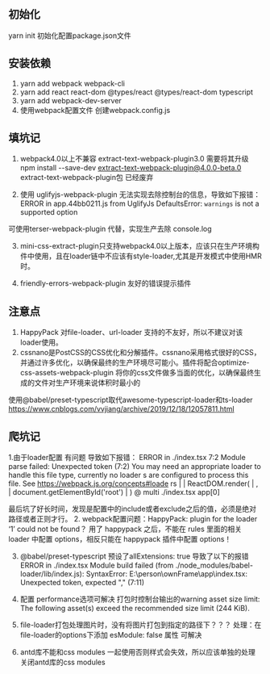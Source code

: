 ## 初始化
  yarn init  初始化配置package.json文件 
## 安装依赖
  1. yarn add webpack webpack-cli   
  2. yarn add react react-dom @types/react @types/react-dom typescript
  3. yarn add webpack-dev-server
  4. 使用webpack配置文件 创建webpack.config.js 
## 填坑记
  1. webpack4.0以上不兼容 extract-text-webpack-plugin3.0  需要将其升级  npm install --save-dev extract-text-webpack-plugin@4.0.0-beta.0   
  extract-text-webpack-plugin包  已经废弃

  2. 使用 uglifyjs-webpack-plugin 无法实现去除控制台的信息，导致如下报错： 
      ERROR in app.44bb0211.js from UglifyJs
      DefaultsError: `warnings` is not a supported option

  可使用terser-webpack-plugin 代替，实现生产去除 console.log

  3. mini-css-extract-plugin只支持webpack4.0以上版本，应该只在生产环境构件中使用，且在loader链中不应该有style-loader,尤其是开发模式中使用HMR时。

  4. friendly-errors-webpack-plugin 友好的错误提示插件

## 注意点
  1. HappyPack 对file-loader、url-loader 支持的不友好，所以不建议对该loader使用。
  2. cssnano是PostCSS的CSS优化和分解插件。cssnano采用格式很好的CSS，并通过许多优化，以确保最终的生产环境尽可能小。插件将配合optimize-css-assets-webpack-plugin 将你的css文件做多当面的优化，以确保最终生成的文件对生产环境来说体积时最小的


  使用@babel/preset-typescript取代awesome-typescript-loader和ts-loader  https://www.cnblogs.com/vvjiang/archive/2019/12/18/12057811.html

## 爬坑记
  1.由于loader配置 有问题 导致如下报错：
  ERROR in ./index.tsx 7:2
  Module parse failed: Unexpected token (7:2)
  You may need an appropriate loader to handle this file type, currently no loader
  s are configured to process this file. See https://webpack.js.org/concepts#loade
  rs
  |
  | ReactDOM.render(
  |   <Hello compiler="typeScript" framework="react" />,
  |   document.getElementById('root')
  | )
  @ multi ./index.tsx app[0]

  最后坑了好长时间，发现是配置中的include或者exclude之后的值，必须是绝对路径或者正则才行。
2. webpack配置问题：HappyPack: plugin for the loader ‘1’ could not be found？
  用了 happypack 之后，不能在 rules 里面的相关 loader 中配置 options，相反只能在 happypack 插件中配置 options！

3. @babel/preset-typescript 预设了allExtensions: true 导致了以下的报错
  ERROR in ./index.tsx
  Module build failed (from ./node_modules/babel-loader/lib/index.js):
  SyntaxError: E:\person\ownFrame\app\index.tsx: Unexpected token, expected "," (7:11)

4. 配置 performance选项可解决 打包时控制台输出的warning asset size limit: The following asset(s) exceed the recommended size limit (244 KiB).

5. file-loader打包处理图片时，没有将图片打包到指定的路径下？？？
   处理：在file-loader的options下添加 esModule: false 属性  可解决  
6. antd库不能和css modules 一起使用否则样式会失效，所以应该单独的处理关闭antd库的css modules
